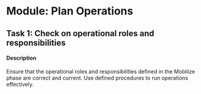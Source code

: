 
# Module: Plan Operations
## Task 1: Check on operational roles and responsibilities
#### Description
Ensure that the operational roles and responsibilities defined in the Mobilize phase are correct and current. Use defined procedures to run operations effectively. 